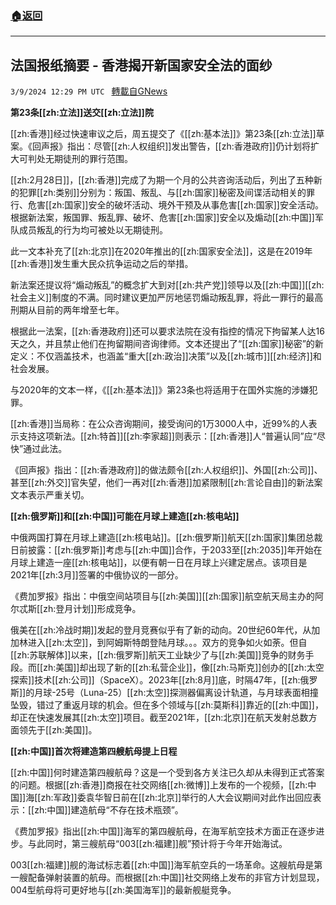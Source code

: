 ###  [:house:返回](README.md)
---


## 法国报纸摘要 - 香港揭开新国家安全法的面纱
`3/9/2024 12:29 PM UTC ` [轉載自GNews](https://gnews.org/articles/2379852)

**第23条[[zh:立法]]送交[[zh:立法]]院**

[[zh:香港]]经过快速审议之后，周五提交了《[[zh:基本法]]》第23条[[zh:立法]]草案。《回声报》指出：尽管[[zh:人权组织]]发出警告，[[zh:香港政府]]仍计划将扩大可判处无期徒刑的罪行范围。

[[zh:2月28日]]，[[zh:香港]]完成了为期一个月的公共咨询活动后，列出了五种新的犯罪[[zh:类别]]分别为：叛国、叛乱、与[[zh:国家]]秘密及间谍活动相关的罪行、危害[[zh:国家]]安全的破坏活动、境外干预及从事危害[[zh:国家]]安全活动。根据新法案，叛国罪、叛乱罪、破坏、危害[[zh:国家]]安全以及煽动[[zh:中国]]军队成员叛乱的行为均可被处以无期徒刑。

此一文本补充了[[zh:北京]]在2020年推出的[[zh:国家安全法]]，这是在2019年[[zh:香港]]发生重大民众抗争运动之后的举措。

新法案还提议将“煽动叛乱”的概念扩大到对[[zh:共产党]]领导以及[[zh:中国]][[zh:社会主义]]制度的不满。同时建议更加严厉地惩罚煽动叛乱罪，将此一罪行的最高刑期从目前的两年增至七年。

根据此一法案，[[zh:香港政府]]还可以要求法院在没有指控的情况下拘留某人达16天之久，并且禁止他们在拘留期间咨询律师。文本还提出了“[[zh:国家]]秘密”的新定义：不仅涵盖技术，也涵盖“重大[[zh:政治]]决策”以及[[zh:城市]][[zh:经济]]和社会发展。

与2020年的文本一样，《[[zh:基本法]]》第23条也将适用于在国外实施的涉嫌犯罪。

[[zh:香港]]当局称：在公众咨询期间，接受询问的1万3000人中，近99%的人表示支持这项新法。[[zh:特首]][[zh:李家超]]则表示：[[zh:香港]]人“普遍认同”应“尽快”通过此法。

《回声报》指出：[[zh:香港政府]]的做法颇令[[zh:人权组织]]、外国[[zh:公司]]、甚至[[zh:外交]]官失望，他们一再对[[zh:香港]]加紧限制[[zh:言论自由]]的新法案文本表示严重关切。

**[[zh:俄罗斯]]和[[zh:中国]]可能在月球上建造[[zh:核电站]]**

中俄两国打算在月球上建造[[zh:核电站]]。[[zh:俄罗斯]]航天[[zh:国家]]集团总裁日前披露：[[zh:俄罗斯]]考虑与[[zh:中国]]合作，于2033至[[zh:2035]]年开始在月球上建造一座[[zh:核电站]]，以便有朝一日在月球上兴建定居点。该项目是2021年[[zh:3月]]签署的中俄协议的一部分。

《费加罗报》指出：中俄空间站项目与[[zh:美国]][[zh:国家]]航空航天局主办的阿尔忒斯[[zh:登月计划]]形成竞争。

俄美在[[zh:冷战时期]]发起的登月竞赛似乎有了新的动向。20世纪60年代，从加加林进入[[zh:太空]]，到阿姆斯特朗登陆月球。。。双方的竞争如火如荼。但自[[zh:苏联解体]]以来，[[zh:俄罗斯]]航天工业缺少了与[[zh:美国]]竞争的财务手段。而[[zh:美国]]却出现了新的[[zh:私营企业]]，像[[zh:马斯克]]创办的[[zh:太空探索]]技术[[zh:公司]]（SpaceX）。2023年[[zh:8月]]底，时隔47年，[[zh:俄罗斯]]的月球-25号（Luna-25）[[zh:太空]]探测器偏离设计轨道，与月球表面相撞坠毁，错过了重返月球的机会。但在多个领域与[[zh:莫斯科]]靠近的[[zh:中国]]，却正在快速发展其[[zh:太空]]项目。截至2021年，[[zh:北京]]在航天发射总数方面领先于[[zh:美国]]。

**[[zh:中国]]首次将建造第四艘航母提上日程**

[[zh:中国]]何时建造第四艘航母？这是一个受到各方关注已久却从未得到正式答案的问题。根据[[zh:香港]]商报在社交网络[[zh:微博]]上发布的一个视频，[[zh:中国]]海[[zh:军政]]委袁华智日前在[[zh:北京]]举行的人大会议期间对此作出回应表示：[[zh:中国]]建造航母“不存在技术瓶颈”。

《费加罗报》指出[[zh:中国]]海军的第四艘航母，在海军航空技术方面正在逐步进步。与此同时，第三艘航母“003[[zh:福建]]舰”预计将于今年开始海试。

003[[zh:福建]]舰的海试标志着[[zh:中国]]海军航空兵的一场革命。这艘航母是第一艘配备弹射装置的航母。而根据[[zh:中国]]社交网络上发布的非官方计划显现，004型航母将可更好地与[[zh:美国海军]]的最新舰艇竞争。
